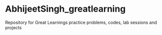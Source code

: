# AbhijeetSingh_greatlearning
Repository for Great Learnings practice problems, codes, lab sessions and projects
